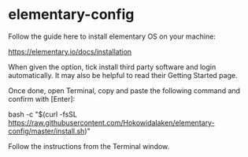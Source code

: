 # elementary-config

Follow the guide here to install elementary OS on your machine:

https://elementary.io/docs/installation

When given the option, tick install third party software and login automatically. It may also be helpful to read their Getting Started page.



Once done, open Terminal, copy and paste the following command and confirm with [Enter]:

bash -c "$(curl -fsSL https://raw.githubusercontent.com/Hokowidalaken/elementary-config/master/install.sh)"

Follow the instructions from the Terminal window.
